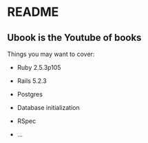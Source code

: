 # README

## Ubook is the Youtube of books

Things you may want to cover:

* Ruby 2.5.3p105

* Rails 5.2.3

* Postgres

* Database initialization

* RSpec

* ...
